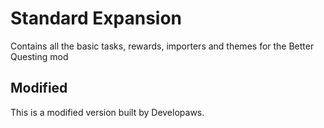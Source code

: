 Standard Expansion
============

Contains all the basic tasks, rewards, importers and themes for the Better Questing mod

## Modified
This is a modified version built by Developaws.